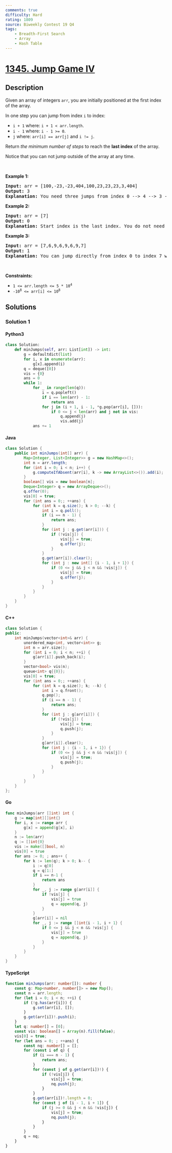 ```yaml
---
comments: true
difficulty: Hard
rating: 1809
source: Biweekly Contest 19 Q4
tags:
    - Breadth-First Search
    - Array
    - Hash Table
---
```


<!-- problem:start -->

# [1345. Jump Game IV](https://leetcode.com/problems/jump-game-iv)

## Description

<!-- description:start -->

<p>Given an array of&nbsp;integers <code>arr</code>, you are initially positioned at the first index of the array.</p>

<p>In one step you can jump from index <code>i</code> to index:</p>

<ul>
	<li><code>i + 1</code> where:&nbsp;<code>i + 1 &lt; arr.length</code>.</li>
	<li><code>i - 1</code> where:&nbsp;<code>i - 1 &gt;= 0</code>.</li>
	<li><code>j</code> where: <code>arr[i] == arr[j]</code> and <code>i != j</code>.</li>
</ul>

<p>Return <em>the minimum number of steps</em> to reach the <strong>last index</strong> of the array.</p>

<p>Notice that you can not jump outside of the array at any time.</p>

<p>&nbsp;</p>
<p><strong class="example">Example 1:</strong></p>

<pre>
<strong>Input:</strong> arr = [100,-23,-23,404,100,23,23,23,3,404]
<strong>Output:</strong> 3
<strong>Explanation:</strong> You need three jumps from index 0 --&gt; 4 --&gt; 3 --&gt; 9. Note that index 9 is the last index of the array.
</pre>

<p><strong class="example">Example 2:</strong></p>

<pre>
<strong>Input:</strong> arr = [7]
<strong>Output:</strong> 0
<strong>Explanation:</strong> Start index is the last index. You do not need to jump.
</pre>

<p><strong class="example">Example 3:</strong></p>

<pre>
<strong>Input:</strong> arr = [7,6,9,6,9,6,9,7]
<strong>Output:</strong> 1
<strong>Explanation:</strong> You can jump directly from index 0 to index 7 which is last index of the array.
</pre>

<p>&nbsp;</p>
<p><strong>Constraints:</strong></p>

<ul>
	<li><code>1 &lt;= arr.length &lt;= 5 * 10<sup>4</sup></code></li>
	<li><code>-10<sup>8</sup> &lt;= arr[i] &lt;= 10<sup>8</sup></code></li>
</ul>

<!-- description:end -->

## Solutions

<!-- solution:start -->

### Solution 1

<!-- tabs:start -->

#### Python3

```python
class Solution:
    def minJumps(self, arr: List[int]) -> int:
        g = defaultdict(list)
        for i, x in enumerate(arr):
            g[x].append(i)
        q = deque([0])
        vis = {0}
        ans = 0
        while 1:
            for _ in range(len(q)):
                i = q.popleft()
                if i == len(arr) - 1:
                    return ans
                for j in (i + 1, i - 1, *g.pop(arr[i], [])):
                    if 0 <= j < len(arr) and j not in vis:
                        q.append(j)
                        vis.add(j)
            ans += 1
```

#### Java

```java
class Solution {
    public int minJumps(int[] arr) {
        Map<Integer, List<Integer>> g = new HashMap<>();
        int n = arr.length;
        for (int i = 0; i < n; i++) {
            g.computeIfAbsent(arr[i], k -> new ArrayList<>()).add(i);
        }
        boolean[] vis = new boolean[n];
        Deque<Integer> q = new ArrayDeque<>();
        q.offer(0);
        vis[0] = true;
        for (int ans = 0;; ++ans) {
            for (int k = q.size(); k > 0; --k) {
                int i = q.poll();
                if (i == n - 1) {
                    return ans;
                }
                for (int j : g.get(arr[i])) {
                    if (!vis[j]) {
                        vis[j] = true;
                        q.offer(j);
                    }
                }
                g.get(arr[i]).clear();
                for (int j : new int[] {i - 1, i + 1}) {
                    if (0 <= j && j < n && !vis[j]) {
                        vis[j] = true;
                        q.offer(j);
                    }
                }
            }
        }
    }
}
```

#### C++

```cpp
class Solution {
public:
    int minJumps(vector<int>& arr) {
        unordered_map<int, vector<int>> g;
        int n = arr.size();
        for (int i = 0; i < n; ++i) {
            g[arr[i]].push_back(i);
        }
        vector<bool> vis(n);
        queue<int> q{{0}};
        vis[0] = true;
        for (int ans = 0;; ++ans) {
            for (int k = q.size(); k; --k) {
                int i = q.front();
                q.pop();
                if (i == n - 1) {
                    return ans;
                }
                for (int j : g[arr[i]]) {
                    if (!vis[j]) {
                        vis[j] = true;
                        q.push(j);
                    }
                }
                g[arr[i]].clear();
                for (int j : {i - 1, i + 1}) {
                    if (0 <= j && j < n && !vis[j]) {
                        vis[j] = true;
                        q.push(j);
                    }
                }
            }
        }
    }
};
```

#### Go

```go
func minJumps(arr []int) int {
	g := map[int][]int{}
	for i, x := range arr {
		g[x] = append(g[x], i)
	}
	n := len(arr)
	q := []int{0}
	vis := make([]bool, n)
	vis[0] = true
	for ans := 0; ; ans++ {
		for k := len(q); k > 0; k-- {
			i := q[0]
			q = q[1:]
			if i == n-1 {
				return ans
			}
			for _, j := range g[arr[i]] {
				if !vis[j] {
					vis[j] = true
					q = append(q, j)
				}
			}
			g[arr[i]] = nil
			for _, j := range []int{i - 1, i + 1} {
				if 0 <= j && j < n && !vis[j] {
					vis[j] = true
					q = append(q, j)
				}
			}
		}
	}
}
```

#### TypeScript

```ts
function minJumps(arr: number[]): number {
    const g: Map<number, number[]> = new Map();
    const n = arr.length;
    for (let i = 0; i < n; ++i) {
        if (!g.has(arr[i])) {
            g.set(arr[i], []);
        }
        g.get(arr[i])!.push(i);
    }
    let q: number[] = [0];
    const vis: boolean[] = Array(n).fill(false);
    vis[0] = true;
    for (let ans = 0; ; ++ans) {
        const nq: number[] = [];
        for (const i of q) {
            if (i === n - 1) {
                return ans;
            }
            for (const j of g.get(arr[i])!) {
                if (!vis[j]) {
                    vis[j] = true;
                    nq.push(j);
                }
            }
            g.get(arr[i])!.length = 0;
            for (const j of [i - 1, i + 1]) {
                if (j >= 0 && j < n && !vis[j]) {
                    vis[j] = true;
                    nq.push(j);
                }
            }
        }
        q = nq;
    }
}
```

<!-- tabs:end -->

<!-- solution:end -->

<!-- problem:end -->
